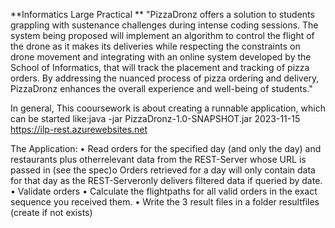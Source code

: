 **Informatics Large Practical
**
"PizzaDronz offers a solution to students grappling with sustenance challenges during intense coding sessions. The system being proposed will implement an algorithm to control the flight of the drone as it makes its deliveries while respecting the constraints on drone movement and integrating with an online system developed by the School of Informatics, that will track the placement and tracking of pizza orders. By addressing the nuanced process of pizza ordering and delivery, PizzaDronz enhances the overall experience and well-being of students."

In general, This cooursework is about creating a runnable application, which can be started like:java -jar PizzaDronz-1.0-SNAPSHOT.jar 2023-11-15 https://ilp-rest.azurewebsites.net

The Application:
  • Read orders for the specified day (and only the day) and restaurants plus otherrelevant data from the REST-Server whose URL is passed in (see the spec)o Orders retrieved for a day will only contain data for that day as the REST-Serveronly delivers filtered data if queried by date. 
  • Validate orders
  • Calculate the flightpaths for all valid orders in the exact sequence you received them. 
  • Write the 3 result files in a folder resultfiles (create if not exists)
